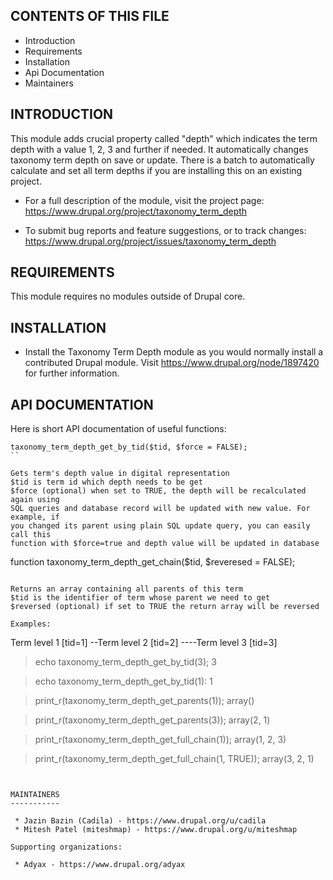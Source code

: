 CONTENTS OF THIS FILE
---------------------

 * Introduction
 * Requirements
 * Installation
 * Api Documentation
 * Maintainers


INTRODUCTION
------------

This module adds crucial property called "depth" which indicates the term depth
with a value 1, 2, 3 and further if needed. It automatically changes taxonomy
term depth on save or update. There is a batch to automatically calculate
and set all term depths if you are installing this on an existing project.

 * For a full description of the module, visit the project page:
   https://www.drupal.org/project/taxonomy_term_depth

 * To submit bug reports and feature suggestions, or to track changes:
   https://www.drupal.org/project/issues/taxonomy_term_depth


REQUIREMENTS
------------

This module requires no modules outside of Drupal core.


INSTALLATION
------------

 * Install the Taxonomy Term Depth module as you would normally install a
   contributed Drupal module. Visit https://www.drupal.org/node/1897420 for
   further information.


API DOCUMENTATION
-----------------

Here is short API documentation of useful functions:

```
taxonomy_term_depth_get_by_tid($tid, $force = FALSE);
``

Gets term's depth value in digital representation
$tid is term id which depth needs to be get
$force (optional) when set to TRUE, the depth will be recalculated again using
SQL queries and database record will be updated with new value. For example, if
you changed its parent using plain SQL update query, you can easily call this
function with $force=true and depth value will be updated in database

```
function taxonomy_term_depth_get_chain($tid, $reveresed = FALSE);
```

Returns an array containing all parents of this term
$tid is the identifier of term whose parent we need to get
$reversed (optional) if set to TRUE the return array will be reversed

Examples:

```
  Term level 1 [tid=1]
  --Term level 2 [tid=2]
  ----Term level 3 [tid=3]

> echo taxonomy_term_depth_get_by_tid(3);
> 3

> echo taxonomy_term_depth_get_by_tid(1):
> 1


> print_r(taxonomy_term_depth_get_parents(1));
> array()

> print_r(taxonomy_term_depth_get_parents(3));
> array(2, 1)

> print_r(taxonomy_term_depth_get_full_chain(1));
> array(1, 2, 3)

> print_r(taxonomy_term_depth_get_full_chain(1, TRUE));
> array(3, 2, 1)
```


MAINTAINERS
-----------

 * Jazin Bazin (Cadila) - https://www.drupal.org/u/cadila
 * Mitesh Patel (miteshmap) - https://www.drupal.org/u/miteshmap

Supporting organizations:

 * Adyax - https://www.drupal.org/adyax

